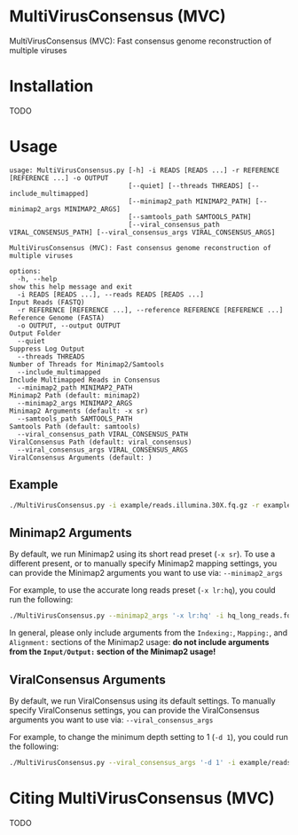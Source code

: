 # MultiVirusConsensus (MVC)

MultiVirusConsensus (MVC): Fast consensus genome reconstruction of multiple viruses

# Installation

TODO

# Usage

```
usage: MultiVirusConsensus.py [-h] -i READS [READS ...] -r REFERENCE [REFERENCE ...] -o OUTPUT
                              [--quiet] [--threads THREADS] [--include_multimapped]
                              [--minimap2_path MINIMAP2_PATH] [--minimap2_args MINIMAP2_ARGS]
                              [--samtools_path SAMTOOLS_PATH]
                              [--viral_consensus_path VIRAL_CONSENSUS_PATH] [--viral_consensus_args VIRAL_CONSENSUS_ARGS]

MultiVirusConsensus (MVC): Fast consensus genome reconstruction of multiple viruses

options:
  -h, --help                                                              show this help message and exit
  -i READS [READS ...], --reads READS [READS ...]                         Input Reads (FASTQ)
  -r REFERENCE [REFERENCE ...], --reference REFERENCE [REFERENCE ...]     Reference Genome (FASTA)
  -o OUTPUT, --output OUTPUT                                              Output Folder
  --quiet                                                                 Suppress Log Output
  --threads THREADS                                                       Number of Threads for Minimap2/Samtools
  --include_multimapped                                                   Include Multimapped Reads in Consensus
  --minimap2_path MINIMAP2_PATH                                           Minimap2 Path (default: minimap2)
  --minimap2_args MINIMAP2_ARGS                                           Minimap2 Arguments (default: -x sr)
  --samtools_path SAMTOOLS_PATH                                           Samtools Path (default: samtools)
  --viral_consensus_path VIRAL_CONSENSUS_PATH                             ViralConsensus Path (default: viral_consensus)
  --viral_consensus_args VIRAL_CONSENSUS_ARGS                             ViralConsensus Arguments (default: )
```

## Example

```bash
./MultiVirusConsensus.py -i example/reads.illumina.30X.fq.gz -r example/NC_001802.fas example/NC_045512.fas example/NC_063383.fas -o output
```

## Minimap2 Arguments

By default, we run Minimap2 using its short read preset (`-x sr`). To use a different present, or to manually specify Minimap2 mapping settings, you can provide the Minimap2 arguments you want to use via: `--minimap2_args`

For example, to use the accurate long reads preset (`-x lr:hq`), you could run the following:

```bash
./MultiVirusConsensus.py --minimap2_args '-x lr:hq' -i hq_long_reads.fq.gz -r example/NC_001802.fas example/NC_045512.fas example/NC_063383.fas -o output
```

In general, please only include arguments from the `Indexing:`, `Mapping:`, and `Alignment:` sections of the Minimap2 usage: **do not include arguments from the `Input/Output:` section of the Minimap2 usage!**

## ViralConsensus Arguments

By default, we run ViralConsensus using its default settings. To manually specify ViralConsenus settings, you can provide the ViralConsensus arguments you want to use via: `--viral_consensus_args`

For example, to change the minimum depth setting to 1 (`-d 1`), you could run the following:

```bash
./MultiVirusConsensus.py --viral_consensus_args '-d 1' -i example/reads.illumina.30X.fq.gz -r example/NC_001802.fas example/NC_045512.fas example/NC_063383.fas -o output
```

# Citing MultiVirusConsensus (MVC)

TODO
